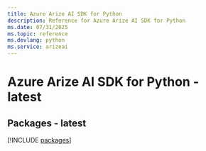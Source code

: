 ```yaml
---
title: Azure Arize AI SDK for Python
description: Reference for Azure Arize AI SDK for Python
ms.date: 07/31/2025
ms.topic: reference
ms.devlang: python
ms.service: arizeai
---
```

# Azure Arize AI SDK for Python - latest
## Packages - latest
[!INCLUDE [packages](arize-ai-index.md)]